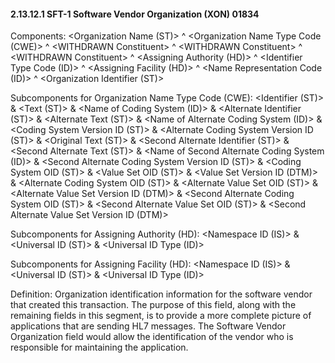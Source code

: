 #### 2.13.12.1 SFT-1 Software Vendor Organization (XON) 01834

Components: &lt;Organization Name (ST)> ^ &lt;Organization Name Type Code (CWE)> ^ &lt;WITHDRAWN Constituent> ^ &lt;WITHDRAWN Constituent> ^ &lt;WITHDRAWN Constituent> ^ &lt;Assigning Authority (HD)> ^ &lt;Identifier Type Code (ID)> ^ &lt;Assigning Facility (HD)> ^ &lt;Name Representation Code (ID)> ^ &lt;Organization Identifier (ST)>

Subcomponents for Organization Name Type Code (CWE): &lt;Identifier (ST)> & &lt;Text (ST)> & &lt;Name of Coding System (ID)> & &lt;Alternate Identifier (ST)> & &lt;Alternate Text (ST)> & &lt;Name of Alternate Coding System (ID)> & &lt;Coding System Version ID (ST)> & &lt;Alternate Coding System Version ID (ST)> & &lt;Original Text (ST)> & &lt;Second Alternate Identifier (ST)> & &lt;Second Alternate Text (ST)> & &lt;Name of Second Alternate Coding System (ID)> & &lt;Second Alternate Coding System Version ID (ST)> & &lt;Coding System OID (ST)> & &lt;Value Set OID (ST)> & &lt;Value Set Version ID (DTM)> & &lt;Alternate Coding System OID (ST)> & &lt;Alternate Value Set OID (ST)> & &lt;Alternate Value Set Version ID (DTM)> & &lt;Second Alternate Coding System OID (ST)> & &lt;Second Alternate Value Set OID (ST)> & &lt;Second Alternate Value Set Version ID (DTM)>

Subcomponents for Assigning Authority (HD): &lt;Namespace ID (IS)> & &lt;Universal ID (ST)> & &lt;Universal ID Type (ID)>

Subcomponents for Assigning Facility (HD): &lt;Namespace ID (IS)> & &lt;Universal ID (ST)> & &lt;Universal ID Type (ID)>

Definition: Organization identification information for the software vendor that created this transaction. The purpose of this field, along with the remaining fields in this segment, is to provide a more complete picture of applications that are sending HL7 messages. The Software Vendor Organization field would allow the identification of the vendor who is responsible for maintaining the application.
